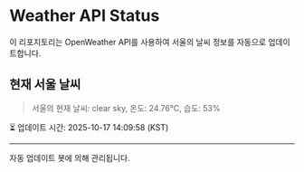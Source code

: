 
# Weather API Status

이 리포지토리는 OpenWeather API를 사용하여 서울의 날씨 정보를 자동으로 업데이트합니다.

## 현재 서울 날씨
> 서울의 현재 날씨: clear sky, 온도: 24.76°C, 습도: 53%

⏳ 업데이트 시간: 2025-10-17 14:09:58 (KST)

---
자동 업데이트 봇에 의해 관리됩니다.
